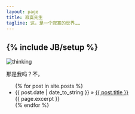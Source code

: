```yaml
---
layout: page
title: 寂寞先生
tagline: 这，是一个寂寞的世界……
---
```

{% include JB/setup %}
---

![thinking](http://pic7.nipic.com/20100429/1627833_113530061821_2.jpg)


那是我吗？不，



<ul class="posts">
  {% for post in site.posts %}
    <li><span>{{ post.date | date_to_string }}</span> &raquo; <a href="{{ BASE_PATH }}{{ post.url }}">{{ post.title }}</a><div>{{ page.excerpt }}</div></li>
  {% endfor %}
</ul>


